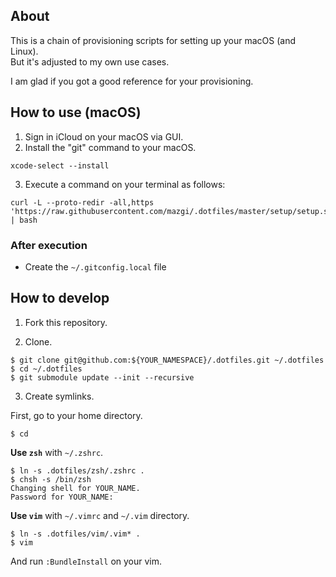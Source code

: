 
## About

This is a chain of provisioning scripts for setting up your macOS (and Linux).  
But it's adjusted to my own use cases.

I am glad if you got a good reference for your provisioning.

## How to use (macOS)

1. Sign in iCloud on your macOS via GUI.
2. Install the "git" command to your macOS.

```shellsession
xcode-select --install
```

3. Execute a command on your terminal as follows:

```shellsession
curl -L --proto-redir -all,https 'https://raw.githubusercontent.com/mazgi/.dotfiles/master/setup/setup.sh' | bash
```

### After execution

- Create the `~/.gitconfig.local` file

## How to develop

1. Fork this repository.

2. Clone.

```shellsession
$ git clone git@github.com:${YOUR_NAMESPACE}/.dotfiles.git ~/.dotfiles
$ cd ~/.dotfiles
$ git submodule update --init --recursive
```

3. Create symlinks.

First, go to your home directory.

```shellsession
$ cd
```

**Use `zsh`** with `~/.zshrc`.

```shellsession
$ ln -s .dotfiles/zsh/.zshrc .
$ chsh -s /bin/zsh
Changing shell for YOUR_NAME.
Password for YOUR_NAME: 
```

**Use `vim`** with `~/.vimrc` and `~/.vim` directory.

```shellsession
$ ln -s .dotfiles/vim/.vim* .
$ vim
```

And run `:BundleInstall` on your vim.

